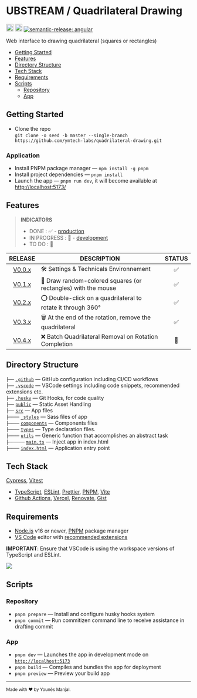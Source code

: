 # UBSTREAM / Quadrilateral Drawing

<a href="http://www.typescriptlang.org/"><img src="https://img.shields.io/badge/%3C%2F%3E-TypeScript-%230074c1.svg?style=flat-square" height="20"></a>
<a href="https://twitter.com/younesmjl"><img src="https://img.shields.io/twitter/follow/younesmjl.svg?style=social&label=Follow&maxAge=3600" height="20"></a>
[![semantic-release: angular](https://img.shields.io/badge/semantic--release-angular-e10079?logo=semantic-release)](https://github.com/semantic-release/semantic-release)

Web interface to drawing quadrilateral (squares or rectangles)

-   [Getting Started](#getting-started)
-   [Features](#features)
-   [Directory Structure](#directory-sructure)
-   [Tech Stack](#tech-stack)
-   [Requirements](#requirements)
-   [Scripts](#scripts)
    -   [Repository](#repository)
    -   [App](#app)

## Getting Started <a name="getting-started"></a>

-   Clone the repo<br />
    `git clone -o seed -b master --single-branch https://github.com/ymtech-labs/quadrilateral-drawing.git`

### Application

-   Install PNPM package manager — `npm install -g pnpm`
-   Install project dependencies — `pnpm install`
-   Launch the app — `pnpm run dev`, it will become available at [http://localhost:5173/](http://localhost:5173/)

## Features <a name="features"></a>

> **INDICATORS**
>
> -   DONE : ✅ - [production](https://github.com/ymtech-labs/quadrilateral-drawing/deployments/Production)
> -   IN PROGRESS : 🔁 - [development](https://github.com/ymtech-labs/quadrilateral-drawing/deployments/Preview)
> -   TO DO : 🚧

|                                       RELEASE                                       | DESCRIPTION                                                   | STATUS |
| :---------------------------------------------------------------------------------: | ------------------------------------------------------------- | :----: |
| [V0.0.x](https://github.com/ymtech-labs/quadrilateral-drawing/releases/tag/v.0.0.0) | 🛠️ Settings & Technicals Environnement                        |   ✅   |
| [V0.1.x](https://github.com/ymtech-labs/quadrilateral-drawing/releases/tag/v.0.1.0) | 🔲 Draw random-colored squares (or rectangles) with the mouse |   ✅   |
| [V0.2.x](https://github.com/ymtech-labs/quadrilateral-drawing/releases/tag/v.0.2.0) | ⭕ Double-click on a quadrilateral to rotate it through 360°  |   ✅   |
|                                     [V0.3.x]()                                      | 🗑️ At the end of the rotation, remove the quadrilateral       |   ✅   |
|                                     [V0.4.x]()                                      | ❌ Batch Quadrilateral Removal on Rotation Completion         |   🚧   |

## Directory Structure <a name="directory-sructure"></a>

`├──` [`.github`](.github) — GitHub configuration including CI/CD workflows<br>
`├──` [`.vscode`](.vscode) — VSCode settings including code snippets, recommended extensions etc.<br>
`├──` [`.husky`](.husky) — Git Hooks, for code quality<br>
`├──` [`public`](./public) — Static Asset Handling <br>
`├──` [`src`](./src) — App files <br>
`├────` [`_styles`](./src/_styles) — Sass files of app <br>
`├────` [`components`](./src/components) — Components files <br>
`├────` [`types`](./src/types) — Type declaration files.<br>
`├────` [`utils`](./src/utils) — Generic function that accomplishes an abstract task <br>
`├──────` [`main.ts`](./src/main.ts) — Inject app in index.html<br>
`├────` [`index.html`](./index.html) — Application entry point<br>

## Tech Stack <a name="tech-stack"></a>

[Cypress](https://github.com/cypress-io/cypress/), [Vitest](https://vitest.dev/)

-   [TypeScript](https://www.typescriptlang.org/),
    [ESLint](https://eslint.org/), [Prettier](https://prettier.io/),
    [PNPM](https://pnpm.io/fr),
    [Vite](https://vitejs.dev/)
-   [Github Actions](https://docs.github.com/en/actions), [Vercel](https://vercel.com), [Renovate](https://github.com/renovatebot/renovate), [Gist](https://gist.github.com/)

## Requirements <a name="requirements"></a>

-   [Node.js](https://nodejs.org/) v16 or newer, [PNPM](https://pnpm.io) package manager
-   [VS Code](https://code.visualstudio.com/) editor with [recommended extensions](.vscode/extensions.json)

**IMPORTANT**: Ensure that VSCode is using the workspace versions of TypeScript and ESLint.

![](https://files.tarkus.me/typescript-workspace.png)

## Scripts <a name="scripts"></a>

### Repository <a name="repository"></a>

-   `pnpm prepare` — Install and configure husky hooks system
-   `pnpm commit` — Run commitizen command line to receive assistance in drafting commit

### App <a name="app"></a>

-   `pnpm dev` — Launches the app in development mode on [`http://localhost:5173`](http://localhost:5173/)
-   `pnpm build` — Compiles and bundles the app for deployment
-   `pnpm preview` — Preview your build app

---

<sup>Made with ♥ by Younès Manjal.</sup>
